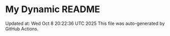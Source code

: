 # My Dynamic README
Updated at: Wed Oct  8 20:22:36 UTC 2025
This file was auto-generated by GitHub Actions.
